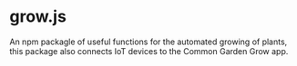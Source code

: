 # grow.js
An npm packagle of useful functions for the automated growing of plants, this package also connects IoT devices to the Common Garden Grow app.
